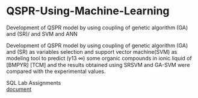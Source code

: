 # QSPR-Using-Machine-Learning
Development of QSPR model by using coupling of genetic algorithm (GA) and (SR)/ and SVM and ANN

Development of QSPR model by using coupling of genetic algorithm (GA) and (SR) as variables selection and support vector machine(SVM) as modeling tool to predict (𝛾13 ∞) some organic compounds in ionic liquid of [BMPYR] [TCM] and the results obtained using SRSVM and GA-SVM were compared with the experimental values.

<summary> SQL Lab Assignments  </summary>
<a href=""> document</a>
</details>
